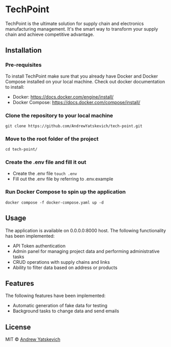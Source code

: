 # TechPoint

TechPoint is the ultimate solution for supply chain and electronics
manufacturing management. It's the smart way to transform your supply chain
and achieve competitive advantage.

## Installation

### Pre-requisites

To install TechPoint make sure that you already have Docker and Docker Compose
installed on your local machine.
Check out docker documentation to install:
- Docker: https://docs.docker.com/engine/install/
- Docker Compose: https://docs.docker.com/compose/install/

### Clone the repository to your local machine

`git clone https://github.com/AndrewYatskevich/tech-point.git`

### Move to the root folder of the project

`cd tech-point/`

### Create the .env file and fill it out

- Create the .env file `touch .env`
- Fill out the .env file by referring to .env.example

### Run Docker Compose to spin up the application

`docker compose -f docker-compose.yaml up -d`

## Usage

The application is available on 0.0.0.0:8000 host.
The following functionality has been implemented:
- API Token authentication
- Admin panel for managing project data and performing administrative tasks
- CRUD operations with supply chains and links
- Ability to filter data based on address or products

## Features

The following features have been implemented:
- Automatic generation of fake data for testing
- Background tasks to change data and send emails

## License
MIT © [Andrew Yatskevich](https://github.com/AndrewYatskevich)
